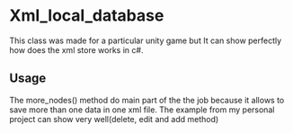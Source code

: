 # Xml_local_database
This class was made for a particular unity game but It can show perfectly how does the xml store works in c#.

## Usage

The more_nodes() method do main part of the the job because it allows to save more than one data in one xml file.
The example from my personal project can show very well(delete, edit and add method)
